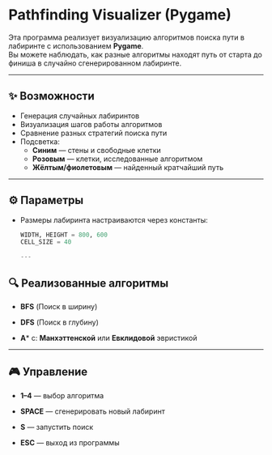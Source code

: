 # Pathfinding Visualizer (Pygame)

Эта программа реализует визуализацию алгоритмов поиска пути в лабиринте с использованием **Pygame**.  
Вы можете наблюдать, как разные алгоритмы находят путь от старта до финиша в случайно сгенерированном лабиринте.

---

## ✨ Возможности
- Генерация случайных лабиринтов
- Визуализация шагов работы алгоритмов
- Сравнение разных стратегий поиска пути
- Подсветка:
  - **Синим** — стены и свободные клетки
  - **Розовым** — клетки, исследованные алгоритмом
  - **Жёлтым/фиолетовым** — найденный кратчайший путь

---

## ⚙️ Параметры
- Размеры лабиринта настраиваются через константы:
  ```python
  WIDTH, HEIGHT = 800, 600
  CELL_SIZE = 40
  
  ---
  
## 🔍 Реализованные алгоритмы

- **BFS** (Поиск в ширину)

- **DFS** (Поиск в глубину)

 -  **A*** с: **Манхэттенской** или **Евклидовой** эвристикой

---

## 🎮 Управление

- **1–4** — выбор алгоритма

- **SPACE** — сгенерировать новый лабиринт

- **S** — запустить поиск

- **ESC** — выход из программы
